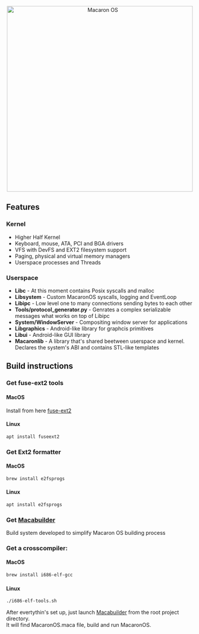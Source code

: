 <p align="center">
<img src="https://github.com/vpachkov/MacaronOS/blob/master/Assets/MacaronOS_logo.png" width="500" alt="Macaron OS">
</p>


## Features
### Kernel
- Higher Half Kernel
- Keyboard, mouse, ATA, PCI and BGA drivers
- VFS with DevFS and EXT2 filesystem support
- Paging, physical and virtual memory managers
- Userspace processes and Threads

### Userspace
- **Libc** - At this moment contains Posix syscalls and malloc
- **Libsystem** - Custom MacaronOS syscalls, logging and EventLoop
- **Libipc** - Low level one to many connections sending bytes to each other
- **Tools/protocol_generator.py** - Genrates a complex serializable messages what works on top of Libipc
- **System/WindowServer** - Compositing window server for applications
- **Libgraphics** - Android-like library for graphcis primitives
- **Libui** - Android-like GUI library
- **Macaronlib** - A library that's shared beetween userspace and kernel. Declares the system's ABI and contains STL-like templates 

## Build instructions

### Get fuse-ext2 tools
#### MacOS
Install from here [fuse-ext2](https://github.com/alperakcan/fuse-ext2)
#### Linux
```bash
apt install fuseext2
```

### Get Ext2 formatter
#### MacOS
```bash
brew install e2fsprogs
```
#### Linux
```bash
apt install e2fsprogs
```

### Get [Macabuilder](https://github.com/vpachkov/Beelder) 
Build system developed to simplify Macaron OS building process

### Get a crosscompiler:
#### MacOS
```bash
brew install i686-elf-gcc
```
#### Linux
```bash
./i686-elf-tools.sh
```

After evertythin's set up, just launch [Macabuilder](https://github.com/vpachkov/Beelder) from the root project directory.
</br>
It will find MacaronOS.maca file, build and run MacaronOS.